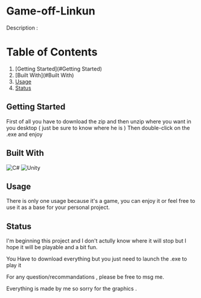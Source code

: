 # Game-off-Linkun

Description : 

# Table of Contents

1. [Getting Started](#Getting Started)
2. [Built With](#Built With)
3. [Usage](#Usage)
4. [Status](#Status)


## Getting Started
First of all you have to download the zip and then unzip where you want in you desktop ( just be sure to know where he is )
Then double-click on the .exe and enjoy
## Built With

![C#](https://img.shields.io/badge/c%23-%23239120.svg?style=for-the-badge&logo=c-sharp&logoColor=white)
![Unity](https://img.shields.io/badge/unity-%23000000.svg?style=for-the-badge&logo=unity&logoColor=white)

## Usage
There is only one usage because it's a game, you can enjoy it or feel free to use it as a base for your personal project.


## Status 

I'm beginning this project and I don't actully know where it will stop but I hope it will be playable and a bit fun.


You Have to download everything but you just need to launch the .exe to play it

For any question/recommandations , please be free to msg me.

Everything is made by me so sorry for the graphics .
